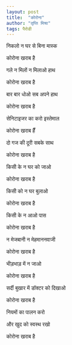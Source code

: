 ```yaml
---
layout: post
title:  "कोरोना"
author: "तृप्ति मिश्रा"
tags: पैरोडी
---
```


निकलो न घर से बिना मास्क
  
कोरोना खराब है  

गले न मिलों न मिलाओ हाथ

कोरोना खराब है

बार बार धोओ सब अपने हाथ

कोरोना खराब है 

सेनिटाइजर का करो इस्तेमाल

कोरोना खराब हैँ

दो गज की दूरी सबके साथ

कोरोना खराब है

किसी के न घर को जाओ

कोरोना खराब है

किसी को न घर बुलाओ

कोरोना खराब है

किसी के न आओ पास 

कोरोना खराब है

न मेजबानी न मेहमाननवाजी

कोरोना खराब है

भीड़भाड़ में न जाओ 

कोरोना खराब है

सर्दी बुखार में डॉक्टर को दिखाओ    

कोरोना खराब है      

नियमों का पालन करो     

और खुद को स्वस्थ रखो    

कोरोना खराब है
  
     
